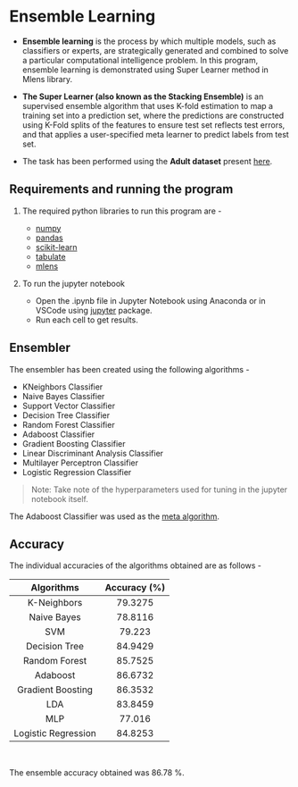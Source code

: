 # Ensemble Learning

- **Ensemble learning** is the process by which multiple models, such as classifiers or experts, are strategically generated and combined to solve a particular computational intelligence problem. In this program, ensemble learning is demonstrated using Super Learner method in Mlens library.

- **The Super Learner (also known as the Stacking Ensemble)** is an supervised ensemble algorithm that uses K-fold estimation to map a training set into a prediction set, where the predictions are constructed using K-Fold splits of the features to ensure test set reflects test errors, and that applies a user-specified meta learner to predict labels from test set.

- The task has been performed using the **Adult dataset** present [here](https://archive.ics.uci.edu/ml/datasets/adult).

## Requirements and running the program

1. The required python libraries to run this program are -
    - [numpy](https://pypi.org/project/numpy/)
    - [pandas](https://pypi.org/project/pandas/)
    - [scikit-learn](https://pypi.org/project/scikit-learn/)
    - [tabulate](https://pypi.org/project/tabulate/)
    - [mlens](https://pypi.org/project/mlens/)

2. To run the jupyter notebook
    - Open the .ipynb file in Jupyter Notebook using Anaconda or in VSCode using [jupyter](https://pypi.org/project/jupyter/) package.
    - Run each cell to get results.

## Ensembler

The ensembler has been created using the following algorithms -

- KNeighbors Classifier
- Naive Bayes Classifier
- Support Vector Classifier
- Decision Tree Classifier
- Random Forest Classifier
- Adaboost Classifier
- Gradient Boosting Classifier
- Linear Discriminant Analysis Classifier
- Multilayer Perceptron Classifier
- Logistic Regression Classifier

> Note: Take note of the hyperparameters used for tuning in the jupyter notebook itself.

The Adaboost Classifier was used as the [meta algorithm](https://www.quora.com/What-is-the-common-definition-for-a-meta-algorithm#:~:text=Loosely%20speaking%2C%20a%20meta%2Dalgorithm,those%20algorithms%20on%20their%20own.).

## Accuracy

The individual accuracies of the algorithms obtained are as follows -

| Algorithms          |   Accuracy (%) |
|:-------------------:|:--------------:|
| K-Neighbors         |        79.3275 |
| Naive Bayes         |        78.8116 |
| SVM                 |        79.223  |
| Decision Tree       |        84.9429 |
| Random Forest       |        85.7525 |
| Adaboost            |        86.6732 |
| Gradient Boosting   |        86.3532 |
| LDA                 |        83.8459 |
| MLP                 |        77.016  |
| Logistic Regression |        84.8253 |

<br>

The ensemble accuracy obtained was 86.78 %.
